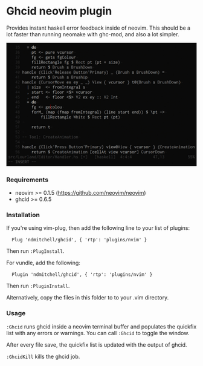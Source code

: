 # Ghcid neovim plugin

Provides instant haskell error feedback inside of neovim.
This should be a lot faster than running neomake with ghc-mod, and
also a lot simpler.

![Obligatory gif][1]

[1]: https://github.com/cloudhead/images/raw/master/neovim-ghcid.gif

### Requirements

  * neovim >= 0.1.5 (https://github.com/neovim/neovim)
  * ghcid >= 0.6.5

### Installation

  If you're using vim-plug, then add the following line to your list of plugins:

      Plug 'ndmitchell/ghcid', { 'rtp': 'plugins/nvim' }

  Then run `:PlugInstall`.

  For vundle, add the following:

      Plugin 'ndmitchell/ghcid', { 'rtp': 'plugins/nvim' }

  Then run `:PluginInstall`.

  Alternatively, copy the files in this folder to to your .vim directory.

### Usage

  `:Ghcid` runs ghcid inside a neovim terminal buffer and populates
  the quickfix list with any errors or warnings. You can call `:Ghcid`
  to toggle the window.

  After every file save, the quickfix list is updated with the output
  of ghcid.

  `:GhcidKill` kills the ghcid job.

